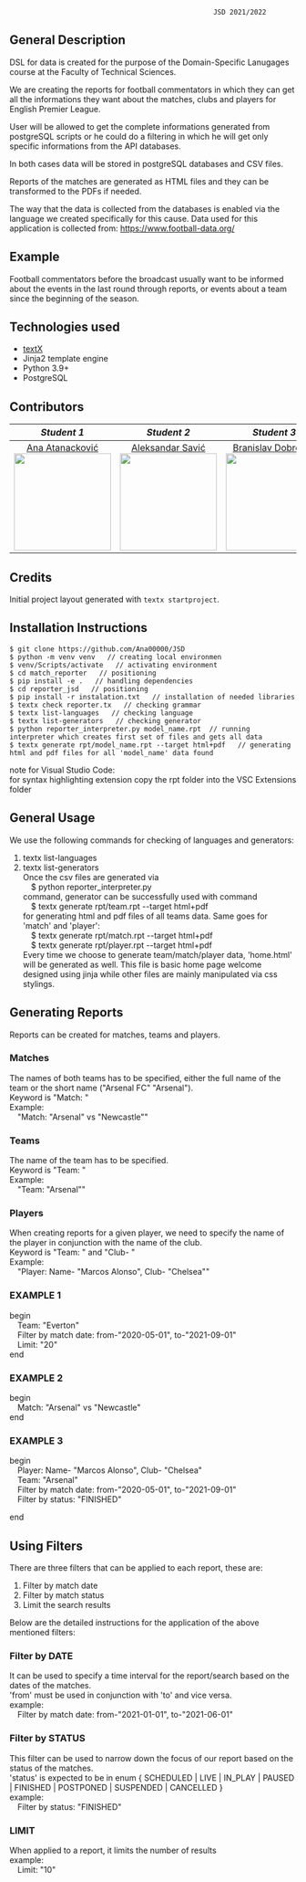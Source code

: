                                                       JSD 2021/2022
                                                      
## General Description

DSL for data is created for the purpose of the Domain-Specific Lanugages course at the Faculty of Technical Sciences.

We are creating the reports for football commentators in which they can get all the informations they want about the matches, clubs and players for English Premier League.
 
User will be allowed to get the complete informations generated from postgreSQL scripts or he could do a filtering in which he will get only specific informations from the API databases.

In both cases data will be stored in postgreSQL databases and CSV files.

Reports of the matches are generated as HTML files and they can be transformed to the PDFs if needed.

The way that the data is collected from the databases is enabled via the language we created specifically for this cause.
Data used for this application is collected from: 
https://www.football-data.org/


## Example

Football commentators before the broadcast usually want to be informed about the events in the last round through reports, or events about a team since the beginning of the season.


## Technologies used
- [textX](https://github.com/textX/textX)
- Jinja2 template engine
- Python 3.9+
- PostgreSQL

## Contributors

|       *Student 1*       |       *Student 2*       |       *Student 3*       |       *Student 4*       |
|:----------------------:|:----------------------:|:----------------------:|:----------------------:|
| [Ana Atanacković](https://github.com/Ana00000/) <br> <img src="https://avatars.githubusercontent.com/u/57576323?s=400&u=1ef5aae0fac636355c779a07004eb66378464adc&v=4" width="170" height="170"> | [Aleksandar Savić](https://github.com/aca24) <br> <img src="https://avatars.githubusercontent.com/u/57627600?v=4" width="170" height="170"> | [Branislav Dobrokes](https://github.com/braned98) <br> <img src="https://avatars.githubusercontent.com/u/41323689?v=4" width="170" height="170"> | [David Ereš](https://github.com/erosdavid) <br> <img src="https://avatars.githubusercontent.com/u/30242404?v=4" width="170" height="170"> |


## Credits

Initial project layout generated with `textx startproject`.


## Installation Instructions


```
$ git clone https://github.com/Ana00000/JSD
$ python -m venv venv   // creating local environmen
$ venv/Scripts/activate   // activating environment
$ cd match_reporter   // positioning
$ pip install -e .   // handling dependencies
$ cd reporter_jsd   // positioning
$ pip install -r instalation.txt   // installation of needed libraries
$ textx check reporter.tx   // checking grammar
$ textx list-languages   // checking language
$ textx list-generators   // checking generator
$ python reporter_interpreter.py model_name.rpt  // running interpreter which creates first set of files and gets all data
$ textx generate rpt/model_name.rpt --target html+pdf   // generating html and pdf files for all 'model_name' data found
```

note for Visual Studio Code:  
for syntax highlighting extension copy the rpt folder into the VSC Extensions folder



## General Usage

We use the following commands for checking of languages and generators:<br/>
1) textx list-languages<br/>
2) textx list-generators<br/>
Once the csv files are generated via <br/>
	&emsp;$ python reporter_interpreter.py<br/>
command, generator can be successfully used with command<br/>
	&emsp;$ textx generate rpt/team.rpt --target html+pdf <br/>
for generating html and pdf files of all teams data. Same goes for 'match' and 'player':<br/>
	&emsp;$ textx generate rpt/match.rpt --target html+pdf <br/>
	&emsp;$ textx generate rpt/player.rpt --target html+pdf<br/>
Every time we choose to generate team/match/player data, 'home.html' will be generated as well. This file is basic home page welcome designed using jinja while other files are mainly manipulated via css stylings.<br/>



## Generating Reports<br/>
Reports can be created for matches, teams and players. <br/>


### Matches<br/>
The names of both teams has to be specified, either the full name of the team or the short name ("Arsenal FC" "Arsenal").<br/>
Keyword is "Match: "<br/>
Example:<br/>
    &emsp;"Match: "Arsenal" vs "Newcastle""<br/>

### Teams<br/>
The name of the team has to be specified.<br/>
Keyword is "Team: "<br/>
Example:<br/>
    &emsp;"Team:  "Arsenal""


### Players<br/>
When creating reports for a given player, we need to specify the name of the player in conjunction with the name of the club.<br/>
Keyword is "Team: " and "Club- "<br/>
Example:<br/>
    &emsp;"Player: Name- "Marcos Alonso", Club- "Chelsea""<br/>




### EXAMPLE 1<br/>
begin<br/>
    &emsp;Team:  "Everton"<br/>
    &emsp;Filter by match date: from-"2020-05-01", to-"2021-09-01"<br/>
    &emsp;Limit: "20"<br/>
end<br/>

### EXAMPLE 2<br/>
begin <br/>
    &emsp;Match: "Arsenal" vs "Newcastle"<br/>
end<br/>

### EXAMPLE 3<br/>
begin <br/>
    &emsp;Player: Name- "Marcos Alonso", Club- "Chelsea"<br/>
    &emsp;Team:  "Arsenal" <br/>
    &emsp;Filter by match date: from-"2020-05-01", to-"2021-09-01"<br/>
    &emsp;Filter by status: "FINISHED"<br/>

end<br/>




## Using Filters<br/>

There are three filters that can be applied to each report, these are:<br/>
1.  Filter by match date<br/>
2.  Filter by match status<br/>
3.  Limit the search results<br/>

Below are the detailed instructions for the application of the above mentioned filters:<br/>

### Filter by DATE<br/>
It can be used to specify a time interval for the report/search based on the dates of the matches. <br/>
'from' must be used in conjunction with 'to' and vice versa.<br/>
example:<br/>
&emsp;Filter by match date: from-"2021-01-01", to-"2021-06-01"<br/>

### Filter by STATUS<br/>
This filter can be used to narrow down the focus of our report based on the status of the matches.<br/>
'status' is expected to be in enum { SCHEDULED | LIVE | IN_PLAY | PAUSED | FINISHED | POSTPONED | SUSPENDED | CANCELLED }<br/>
example:<br/>
&emsp;Filter by status: "FINISHED"<br/>

### LIMIT<br/>
When applied to a report, it limits the number of results<br/>
example:<br/>
&emsp;Limit: "10"<br/>

